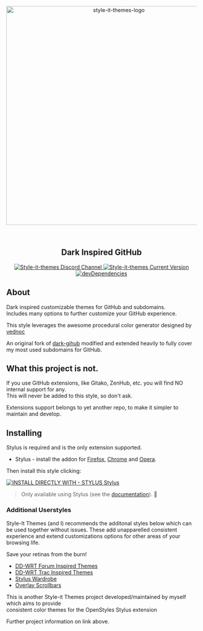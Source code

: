 <p align="center">
  <img alt="style-it-themes-logo" src="https://raw.githack.com/style-it-themes/style-it-themes-logos/master/style-it-themes-logo-full.svg" width="580">
</p>
<br>
<h2 align="center"><strong>Dark Inspired GitHub</strong></h2>
<p align="center">
  <a href="https://discord.gg/EpdGSfH">
    <img src="https://img.shields.io/badge/style--it--themes-discord%20channel-blue.svg?style=for-the-badge" alt="Style-it-themes Discord Channel">
  </a>
  <a href="https://github.com/style-it-themes/dark-inspired-github/releases">
    <img src="https://img.shields.io/github/tag/style-it-themes/dark-inspired-github.svg?label=Current%20Version&style=for-the-badge" alt="Style-it-themes Current Version">
  </a>
  <a href="https://david-dm.org/Style-it-Themes/dark-inspired-github?type=dev">
    <img src="https://img.shields.io/david/dev/style-it-themes/dark-inspired-github.svg?label=devDependencies&style=for-the-badge" alt="devDependencies">
  </a>
</p>

## About

Dark inspired customizable themes for GitHub and subdomains.<br>
Includes many options to further customize your GitHub experience.

This style leverages the awesome procedural color generator designed by [vednoc](https://github.com/vednoc/)

An original fork of [dark-gihub](https://github.com/vednoc/dark-github) modified and extended heavily to fully cover
my most used subdomains for GitHub.

## What this project is not.

If you use GitHub extensions, like Gitako, ZenHub, etc. you will find NO internal support for any.<br>
This will never be added to this style, so don't ask.

Extensions support belongs to yet another repo, to make it simpler to maintain and develop.

## Installing

Stylus is required and is the only extension supported.

* Stylus - install the addon for [Firefox](https://addons.mozilla.org/en-US/firefox/addon/styl-us/), [Chrome](https://chrome.google.com/webstore/detail/stylus/clngdbkpkpeebahjckkjfobafhncgmne) and [Opera](https://addons.opera.com/en-gb/extensions/details/stylus/).

Then install this style clicking:

[![INSTALL DIRECTLY WITH - STYLUS Stylus](https://img.shields.io/badge/Install_directly_with-Stylus-21d1d0.svg?longCache=true&style=for-the-badge)](https://github.com/style-it-themes/dark-inspired-github/raw/main/dark-inspired-github.user.styl)
  > Only available using Stylus (see the [documentation](https://github.com/openstyles/stylus/wiki/Usercss)). 🎉

### Additional Userstyles

Style-It Themes (and I) recommends the additonal styles below which can be used together without issues.
These add unapparelled consistent experience and extend customizations options for other areas of your browsing life.

Save your retinas from the burn!

* [DD-WRT Forum Inspired Themes](https://github.com/style-it-themes/dd-wrt-forum-inspired-themes)
* [DD-WRT Trac Inspired Themes](https://github.com/style-it-themes/dd-wrt-trac-inspired-themes)
* [Stylus Wardrobe](https://github.com/style-it-themes/stylus-wardrobe)
* [Overlay Scrollbars](https://github.com/StylishThemes/Overlay-Scrollbars)

This is another Style-it Themes project developed/maintained by myself which aims to provide<br>
consistent color themes for the OpenStyles Stylus extension

Further project information on link above.
